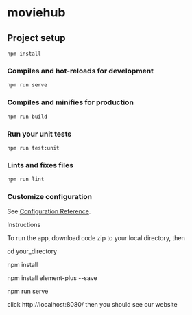 # moviehub

## Project setup
```
npm install
```

### Compiles and hot-reloads for development
```
npm run serve
```

### Compiles and minifies for production
```
npm run build
```

### Run your unit tests
```
npm run test:unit
```

### Lints and fixes files
```
npm run lint
```

### Customize configuration
See [Configuration Reference](https://cli.vuejs.org/config/).

Instructions

To run the app, download code zip to your local directory, then

cd your_directory

npm install

npm install element-plus --save

npm run serve

click http://localhost:8080/  then you should see our website
